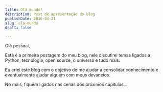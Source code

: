 ```yaml
---
title: Olá mundo!
description: Post de apresentação do blog
publishDate: 2016-04-21
slug: ola-mundo
draft: false

---
```


Olá pessoal,

Está é a primeira postagem do meu blog, nele discutirei temas ligados a Python, tecnologia, open source, o universo e tudo mais.

Eu criei este blog com o objetivo de me ajudar a consolidar conhecimento e eventualmente ajudar alguém com meus devaneios.

No mais, fiquem ligados nas cenas dos próximos capítulos...
